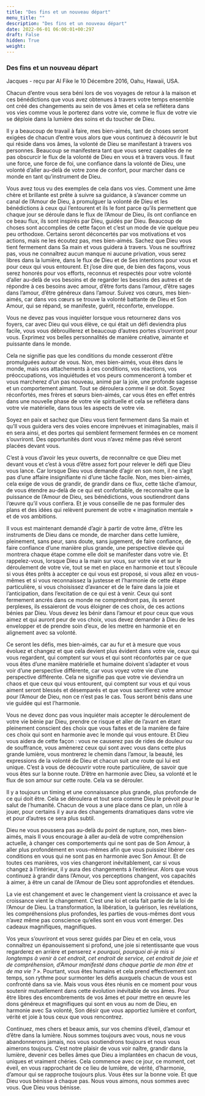 ```yaml
---
title: "Des fins et un nouveau départ"
menu_title: ""
description: "Des fins et un nouveau départ"
date: 2022-06-01 06:00:01+00:297
draft: False
hidden: True
weight:
---
```

### Des fins et un nouveau départ

Jacques - reçu par Al Fike le 10 Décembre 2016, Oahu, Hawaii, USA.

Chacun d’entre vous sera béni lors de vos voyages de retour à la maison et ces bénédictions que vous avez obtenues à travers votre temps ensemble ont créé des changements au sein de vos âmes et cela se reflétera dans vos vies comme vous le porterez dans votre vie, comme le flux de votre vie se déploie dans la lumière des soins et du toucher de Dieu.

Il y a beaucoup de travail à faire, mes bien-aimés, tant de choses seront exigées de chacun d’entre vous alors que vous continuez à découvrir le but qui réside dans vos âmes, la volonté de Dieu se manifestant à travers vos personnes. Beaucoup se manifestera tant que vous serez capables de ne pas obscurcir le flux de la volonté de Dieu en vous et à travers vous. Il faut une force, une force de foi, une confiance dans la volonté de Dieu, une volonté d’aller au-delà de votre zone de confort, pour marcher dans ce monde en tant qu’instrument de Dieu.

Vous avez tous vu des exemples de cela dans vos vies. Comment une âme chère et brillante est prête à suivre sa guidance, à s’avancer comme un canal de l’Amour de Dieu, à promulguer la volonté de Dieu et les bénédictions à ceux qui l’entourent et ils le font parce qu’ils permettent que chaque jour se déroule dans le flux de l’Amour de Dieu, ils ont confiance en ce beau flux, ils sont inspirés par Dieu, guidés par Dieu. Beaucoup de choses sont accomplies de cette façon et c’est un mode de vie quelque peu peu orthodoxe. Certains seront déconcertés par vos motivations et vos actions, mais ne les écoutez pas, mes bien-aimés. Sachez que Dieu vous tient fermement dans Sa main et vous guidera à travers. Vous ne souffrirez pas, vous ne connaîtrez aucun manque ni aucune privation, vous serez libres dans la lumière, dans le flux de Dieu et de Ses intentions pour vous et pour ceux qui vous entourent. Et j’ose dire que, de bien des façons, vous serez honorés pour vos efforts, reconnus et respectés pour votre volonté d’aller au-delà de vos besoins et de regarder les besoins des autres et de répondre à ces besoins avec amour, d’être forts dans l’amour, d’être sages dans l’amour, d’être généreux dans l’amour. Suivez vos cœurs, mes bien-aimés, car dans vos cœurs se trouve la volonté battante de Dieu et Son Amour, qui se répand, se manifeste, guérit, réconforte, enveloppe.

Vous ne devez pas vous inquiéter lorsque vous retournerez dans vos foyers, car avec Dieu qui vous élève, ce qui était un défi deviendra plus facile, vous vous débrouillerez et beaucoup d’autres portes s’ouvriront pour vous. Exprimez vos belles personnalités de manière créative, aimante et puissante dans le monde.

Cela ne signifie pas que les conditions du monde cesseront d’être promulguées autour de vous. Non, mes bien-aimés, vous êtes dans le monde, mais vos attachements à ces conditions, vos réactions, vos préoccupations, vos inquiétudes et vos peurs commenceront à tomber et vous marcherez d’un pas nouveau, animé par la joie, une profonde sagesse et un comportement aimant. Tout se déroulera comme il se doit. Soyez réconfortés, mes frères et sœurs bien-aimés, car vous êtes en effet entrés dans une nouvelle phase de votre vie spirituelle et cela se reflétera dans votre vie matérielle, dans tous les aspects de votre vie.

Soyez en paix et sachez que Dieu vous tient fermement dans Sa main et qu’Il vous guidera vers des voies encore imprévues et inimaginables, mais il en sera ainsi, et des portes qui semblent fermement fermées en ce moment s’ouvriront. Des opportunités dont vous n’avez même pas rêvé seront placées devant vous.

C’est à vous d’avoir les yeux ouverts, de reconnaître ce que Dieu met devant vous et c’est à vous d’être assez fort pour relever le défi que Dieu vous lance. Car lorsque Dieu vous demande d’agir en son nom, il ne s’agit pas d’une affaire insignifiante ni d’une tâche facile. Non, mes bien-aimés, cela exige de vous de grandir, de grandir dans ce flux, cette tâche d’amour, de vous étendre au-delà de ce qui est confortable, de reconnaître que la puissance de l’Amour de Dieu, ses bénédictions, vous soutiendront dans l’œuvre qu’il vous confiera. Et je vous conseille de ne pas formuler des plans et des idées qui relèvent purement de votre « imagination mentale » et de vos ambitions.

Il vous est maintenant demandé d’agir à partir de votre âme, d’être les instruments de Dieu dans ce monde, de marcher dans cette lumière, pleinement, sans peur, sans doute, sans jugement, de faire confiance, de faire confiance d’une manière plus grande, une perspective élevée qui montrera chaque étape comme elle doit se manifester dans votre vie. Et rappelez-vous, lorsque Dieu a la main sur vous, sur votre vie et sur le déroulement de votre vie, tout se met en place en harmonie et tout s’écoule si vous êtes prêts à accepter ce qui vous est proposé, si vous allez en vous-mêmes et si vous reconnaissez la justesse et l’harmonie de cette étape particulière, si vous choisissez d’avancer et de le faire dans la joie et l’anticipation, dans l’excitation de ce qui est à venir. Ceux qui sont fermement ancrés dans ce monde ne comprendront pas, ils seront perplexes, ils essaieront de vous éloigner de ces choix, de ces actions bénies par Dieu. Vous devez les bénir dans l’amour et pour ceux que vous aimez et qui auront peur de vos choix, vous devez demander à Dieu de les envelopper et de prendre soin d’eux, de les mettre en harmonie et en alignement avec sa volonté.

Ce seront les défis, mes bien-aimés, car au fur et à mesure que vous évoluez et changez et que cela devient plus évident dans votre vie, ceux qui vous regardent, qui comptent sur vous et qui sont réconfortés par ce que vous êtes d’une manière matérielle et humaine doivent s’adapter et vous voir d’une perspective différente, car vous voyez votre vie d’une perspective différente. Cela ne signifie pas que votre vie deviendra un chaos et que ceux qui vous entourent, qui comptent sur vous et qui vous aiment seront blessés et désemparés et que vous sacrifierez votre amour pour l’Amour de Dieu, non ce n’est pas le cas. Tous seront bénis dans une vie guidée qui est l’harmonie.

Vous ne devez donc pas vous inquiéter mais accepter le déroulement de votre vie bénie par Dieu, prendre ce risque et aller de l’avant en étant pleinement conscient des choix que vous faites et de la manière de faire ces choix qui sont en harmonie avec le monde qui vous entoure. Et Dieu vous aidera de cette façon : vous ne causerez pas de rides de douleur ou de souffrance, vous amènerez ceux qui sont avec vous dans cette plus grande lumière, vous montrerez le chemin dans l’amour, la beauté, les expressions de la volonté de Dieu et chacun suit une route qui lui est unique. C’est à vous de découvrir votre route particulière, de savoir que vous êtes sur la bonne route. D’être en harmonie avec Dieu, sa volonté et le flux de son amour sur cette route. Cela va se dérouler.

Il y a toujours un timing et une connaissance plus grande, plus profonde de ce qui doit être. Cela se déroulera et tout sera comme Dieu le prévoit pour le salut de l’humanité. Chacun de vous a une place dans ce plan, un rôle à jouer, pour certains il y aura des changements dramatiques dans votre vie et pour d’autres ce sera plus subtil.

Dieu ne vous poussera pas au-delà du point de rupture, non, mes bien-aimés, mais Il vous encourage à aller au-delà de votre compréhension actuelle, à changer ces comportements qui ne sont pas de Son Amour, à aller plus profondément en vous-mêmes afin que vous puissiez libérer ces conditions en vous qui ne sont pas en harmonie avec Son Amour. Et de toutes ces manières, vos vies changeront inévitablement, car si vous changez à l’intérieur, il y aura des changements à l’extérieur. Alors que vous continuez à grandir dans l’Amour, vos perceptions changent, vos capacités à aimer, à être un canal de l’Amour de Dieu sont approfondies et étendues.

La vie est changement et avec le changement vient la croissance et avec la croissance vient le changement. C’est une loi et cela fait partie de la loi de l’Amour de Dieu. La transformation, la libération, la guérison, les révélations, les compréhensions plus profondes, les parties de vous-mêmes dont vous n’avez même pas conscience qu’elles sont en vous vont émerger. Des cadeaux magnifiques, magnifiques.

Vos yeux s’ouvriront et vous serez guidés par Dieu et en cela, vous connaîtrez un épanouissement si profond, une joie si retentissante que vous regarderez en arrière et penserez *« pourquoi, pourquoi ai-je mis si longtemps à venir à cet endroit, cet endroit de service, cet endroit de joie et de compréhension, d’Amour manifesté dans chaque partie de mon être et de ma vie ? »*. Pourtant, vous êtes humains et cela prend effectivement son temps, son rythme pour surmonter les défis auxquels chacun de vous est confronté dans sa vie. Mais vous vous êtes réunis en ce moment pour vous soutenir mutuellement dans cette évolution inévitable de vos âmes. Pour être libres des encombrements de vos âmes et pour mettre en œuvre les dons généreux et magnifiques qui sont en vous au nom de Dieu, en harmonie avec Sa volonté, Son désir que vous apportiez lumière et confort, vérité et joie à tous ceux que vous rencontrez.

Continuez, mes chers et beaux amis, sur vos chemins d’éveil, d’amour et d’être dans la lumière. Nous sommes toujours avec vous, nous ne vous abandonnerons jamais, nos vous soutiendrons toujours et nous vous aimerons toujours. C’est notre plaisir de vous voir naître, grandir dans la lumière, devenir ces belles âmes que Dieu a implantées en chacun de vous, uniques et vraiment chéries. Cela commence avec ce jour, ce moment, cet éveil, en vous rapprochant de ce lieu de lumière, de vérité, d’harmonie, d’amour qui se rapproche toujours plus. Vous êtes sur la bonne voie. Et que Dieu vous bénisse à chaque pas. Nous vous aimons, nous sommes avec vous. Que Dieu vous bénisse.
